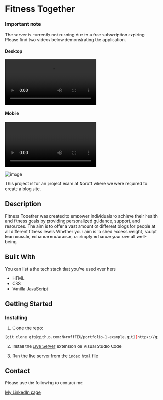 # Fitness Together

### **Important note**
The server is currently not running due to a free subscription expiring. Please find two videos below demonstrating the application.

#### Desktop
![Download video here](https://github.com/Noroff-FEU-Assignments/project-exam-1-Lukew101/raw/main/assets/project-exam-recording-desktop-view.mp4)
#### Mobile
![Download video here](https://github.com/Noroff-FEU-Assignments/project-exam-1-Lukew101/raw/main/assets/project-exam-recording-mobile-view.mp4)

![image](https://user-images.githubusercontent.com/52622303/164316813-4b12d99f-aeb7-4069-85cf-e72b3a50ac99.pnghttps://github.com/Noroff-FEU-Assignments/project-exam-1-Lukew101/raw/main/assets/fitness-together-homepage.png)

This project is for an project exam at Noroff where we were required to create a blog site.

## Description

Fitness Together was created to empower individuals to achieve their health and fitness goals by providing personalized guidance, support, and resources. The aim is to offer a vast amount of different blogs for people at all different fitness levels Whether your aim is to shed excess weight, sculpt lean muscle, enhance endurance, or simply enhance your overall well-being.

## Built With

You can list a the tech stack that you've used over here
- HTML
- CSS
- Vanilla JavaScript

## Getting Started

### Installing

1. Clone the repo:

```bash
[git clone git@github.com:NoroffFEU/portfolio-1-example.git](https://github.com/Noroff-FEU-Assignments/project-exam-1-Lukew101.git)
```

2. Install the [Live Server](https://marketplace.visualstudio.com/items?itemName=ritwickdey.LiveServer) extension on Visual Studio Code

3. Run the live server from the `index.html` file

## Contact

Please use the following to contact me:

[My LinkedIn page](https://www.linkedin.com/in/luke-williams-b693421b6/)
